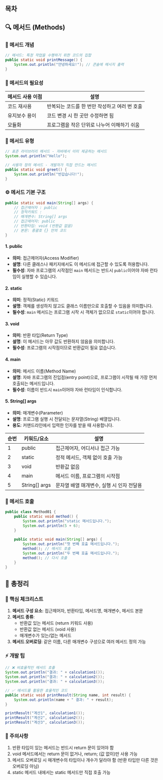 ## 목차
## 🔍 메서드 (Methods)
### 📌 메서드 개념
```java
// 메서드: 특정 작업을 수행하기 위한 코드의 집합
public static void printMessage() {
    System.out.println("안녕하세요!"); // 콘솔에 메시지 출력
}
```
### 🔑 메서드의 필요성
| 메서드 사용 이점 | 설명                         |
| --------- | -------------------------- |
| 코드 재사용    | 반복되는 코드를 한 번만 작성하고 여러 번 호출 |
| 유지보수 용이   | 코드 변경 시 한 곳만 수정하면 됨        |
| 모듈화       | 프로그램을 작은 단위로 나누어 이해하기 쉬움   |
### 🔄 메서드 유형
```java
// 표준 라이브러리 메서드 - 자바에서 이미 제공하는 메서드
System.out.println("Hello");

// 사용자 정의 메서드 - 개발자가 직접 만드는 메서드
public static void greet() {
    System.out.println("반갑습니다!");
}
```
### ⚙️ 메서드 기본 구조
```java
public static void main(String[] args) {
    // 접근제어자 : public
    // 정적키워드 : 
    // 매개변수: String[] args
    // 접근제어자: public
    // 반환타입: void (반환값 없음)
    // 본문: 중괄호 {} 안의 코드
}
```
#### 1. public
- **의미**: 접근제어자(Access Modifier)
- **설명**: 다른 클래스나 패키지에서도 이 메서드에 접근할 수 있도록 허용합니다.
- **필수성**: 자바 프로그램의 시작점인 `main` 메서드는 반드시 `public`이어야 자바 런타임이 실행할 수 있습니다.
#### 2. static
- **의미**: 정적(Static) 키워드
- **설명**: 객체를 생성하지 않고도 클래스 이름만으로 호출할 수 있음을 의미합니다.
- **필수성**: `main` 메서드는 프로그램 시작 시 객체가 없으므로 `static`이어야 합니다.
#### 3. void
- **의미**: 반환 타입(Return Type)
- **설명**: 이 메서드는 아무 값도 반환하지 않음을 의미합니다.
- **필수성**: 프로그램의 시작점이므로 반환값이 필요 없습니다.
#### 4. main
- **의미**: 메서드 이름(Method Name)
- **설명**: 자바 프로그램의 진입점(entry point)으로, 프로그램이 시작될 때 가장 먼저 호출되는 메서드입니다.
- **필수성**: 이름이 반드시 `main`이어야 자바 런타임이 인식합니다.
#### 5. String[] args
- **의미**: 매개변수(Parameter)
- **설명**: 프로그램 실행 시 전달되는 문자열(String) 배열입니다.
- **용도**: 커맨드라인에서 입력한 인자를 받을 때 사용합니다.

|순번|키워드/요소|설명|
|---|---|---|
|1|public|접근제어자, 어디서나 접근 가능|
|2|static|정적 메서드, 객체 없이 호출 가능|
|3|void|반환값 없음|
|4|main|메서드 이름, 프로그램의 시작점|
|5|String[] args|문자열 배열 매개변수, 실행 시 인자 전달용|
### 📢 메서드 호출
```java
public class Method01 {
    public static void method() { 
        System.out.println("static 메서드입니다."); 
        System.out.println(5 + 6);
    }
    
    public static void main(String[] args) {
        System.out.println("첫 번째 호출 메서드입니다.");
        method(); // 메서드 호출
        System.out.println("두 번째 호출 메서드입니다.");
        method(); // 다시 호출
    }
}
```
## 📌 총정리

### 🔑 핵심 체크리스트
1. **메서드 구성 요소**: 접근제어자, 반환타입, 메서드명, 매개변수, 메서드 본문
2. **메서드 종류**:
    - 반환값 있는 메서드 (return 키워드 사용)
    - 반환값 없는 메서드 (void 사용)
    - 매개변수가 있는/없는 메서드
3. **메서드 오버로딩**: 같은 이름, 다른 매개변수 구성으로 여러 메서드 정의 가능

### ⚡ 개발 팁
```java
// ❌ 비효율적인 메서드 호출
System.out.println("결과: " + calculation1());
System.out.println("결과: " + calculation2());
System.out.println("결과: " + calculation3());

// ✅ 메서드를 활용한 효율적인 코드
public static void printResult(String name, int result) {
    System.out.println(name + " 결과: " + result);
}

printResult("계산1", calculation1());
printResult("계산2", calculation2());
printResult("계산3", calculation3());
```
### 🚨 주의사항
1. 반환 타입이 있는 메서드는 반드시 return 문이 있어야 함
2. void 메서드에서는 return 문이 없거나, return; (값 없이)만 사용 가능
3. 메서드 오버로딩 시 매개변수의 타입이나 개수가 달라야 함 (반환 타입만 다른 것은 오버로딩 아님)
4. static 메서드 내에서는 static 메서드만 직접 호출 가능